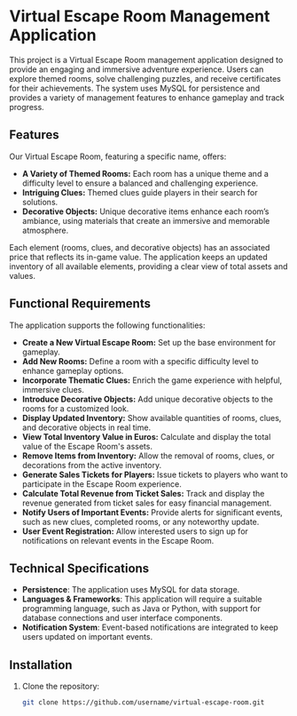 # Virtual Escape Room Management Application

This project is a Virtual Escape Room management application designed to provide an engaging and immersive adventure experience. Users can explore themed rooms, solve challenging puzzles, and receive certificates for their achievements. The system uses MySQL for persistence and provides a variety of management features to enhance gameplay and track progress.

## Features

Our Virtual Escape Room, featuring a specific name, offers:
- **A Variety of Themed Rooms:** Each room has a unique theme and a difficulty level to ensure a balanced and challenging experience.
- **Intriguing Clues:** Themed clues guide players in their search for solutions.
- **Decorative Objects:** Unique decorative items enhance each room’s ambiance, using materials that create an immersive and memorable atmosphere.

Each element (rooms, clues, and decorative objects) has an associated price that reflects its in-game value. The application keeps an updated inventory of all available elements, providing a clear view of total assets and values.

## Functional Requirements

The application supports the following functionalities:

- **Create a New Virtual Escape Room:** Set up the base environment for gameplay.
- **Add New Rooms:** Define a room with a specific difficulty level to enhance gameplay options.
- **Incorporate Thematic Clues:** Enrich the game experience with helpful, immersive clues.
- **Introduce Decorative Objects:** Add unique decorative objects to the rooms for a customized look.
- **Display Updated Inventory:** Show available quantities of rooms, clues, and decorative objects in real time.
- **View Total Inventory Value in Euros:** Calculate and display the total value of the Escape Room's assets.
- **Remove Items from Inventory:** Allow the removal of rooms, clues, or decorations from the active inventory.
- **Generate Sales Tickets for Players:** Issue tickets to players who want to participate in the Escape Room experience.
- **Calculate Total Revenue from Ticket Sales:** Track and display the revenue generated from ticket sales for easy financial management.
- **Notify Users of Important Events:** Provide alerts for significant events, such as new clues, completed rooms, or any noteworthy update.
- **User Event Registration:** Allow interested users to sign up for notifications on relevant events in the Escape Room.

## Technical Specifications

- **Persistence**: The application uses MySQL for data storage.
- **Languages & Frameworks**: This application will require a suitable programming language, such as Java or Python, with support for database connections and user interface components.
- **Notification System**: Event-based notifications are integrated to keep users updated on important events.

## Installation

1. Clone the repository:
   ```bash
   git clone https://github.com/username/virtual-escape-room.git
